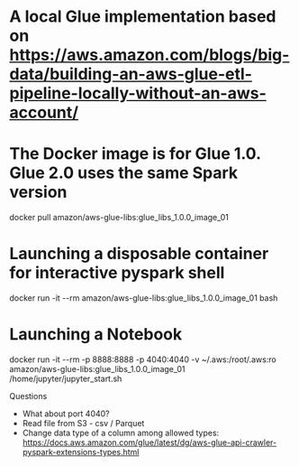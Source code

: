# A local Glue implementation based on https://aws.amazon.com/blogs/big-data/building-an-aws-glue-etl-pipeline-locally-without-an-aws-account/

# The Docker image is for Glue 1.0. Glue 2.0 uses the same Spark version
docker pull amazon/aws-glue-libs:glue_libs_1.0.0_image_01

# Launching a disposable container for interactive pyspark shell
docker run -it --rm amazon/aws-glue-libs:glue_libs_1.0.0_image_01 bash

# Launching a Notebook
docker run -it --rm -p 8888:8888 -p 4040:4040 -v ~/.aws:/root/.aws:ro amazon/aws-glue-libs:glue_libs_1.0.0_image_01 \
/home/jupyter/jupyter_start.sh















Questions
- What about port 4040?
- Read file from S3 - csv / Parquet
- Change data type of a column among allowed types: https://docs.aws.amazon.com/glue/latest/dg/aws-glue-api-crawler-pyspark-extensions-types.html

